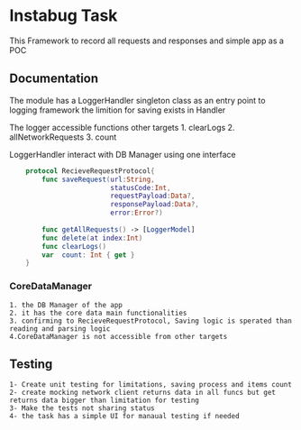 #  Instabug Task
This Framework to record all requests and responses and simple app as a POC




## Documentation
 The module has a LoggerHandler singleton class as an entry point to logging framework
    the limition for saving exists in Handler 
    
The logger accessible functions other targets
    1. clearLogs
    2. allNetworkRequests
    3. count
 
LoggerHandler interact with DB Manager using one interface
``` swift
    protocol RecieveRequestProtocol{
        func saveRequest(url:String,
                         statusCode:Int,
                         requestPayload:Data?,
                         responsePayload:Data?,
                         error:Error?)
        
        func getAllRequests() -> [LoggerModel]
        func delete(at index:Int)
        func clearLogs()
        var  count: Int { get }
    }
```

### CoreDataManager 
    1. the DB Manager of the app 
    2. it has the core data main functionalities
    3. confirming to RecieveRequestProtocol, Saving logic is sperated than reading and parsing logic
    4.CoreDataManager is not accessible from other targets

## Testing
    1- Create unit testing for limitations, saving process and items count
    2- create mocking network client returns data in all funcs but get returns data bigger than limitation for testing
    3- Make the tests not sharing status 
    4- the task has a simple UI for manaual testing if needed
